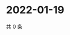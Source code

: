 # 2022-01-19

共 0 条

<!-- BEGIN WEIBO -->
<!-- 最后更新时间 Wed Jan 19 2022 04:16:23 GMT+0800 (China Standard Time) -->

<!-- END WEIBO -->
